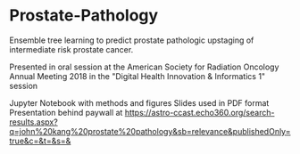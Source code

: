 # Prostate-Pathology
Ensemble tree learning to predict prostate pathologic upstaging of intermediate risk prostate cancer. 

Presented in oral session at the American Society for Radiation Oncology Annual Meeting 2018 in the "Digital Health Innovation & Informatics 1" session

Jupyter Notebook with methods and figures
Slides used in PDF format
Presentation behind paywall at https://astro-ccast.echo360.org/search-results.aspx?q=john%20kang%20prostate%20pathology&sb=relevance&publishedOnly=true&c=&t=&s=&



